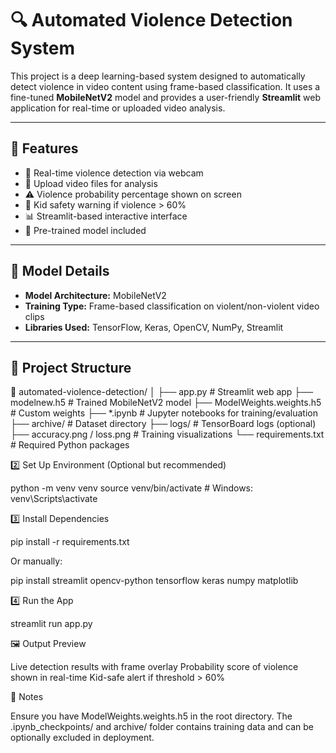 # 🔍 Automated Violence Detection System

This project is a deep learning-based system designed to automatically detect violence in video content using frame-based classification. It uses a fine-tuned **MobileNetV2** model and provides a user-friendly **Streamlit** web application for real-time or uploaded video analysis.

---

## 📌 Features

- 🎥 Real-time violence detection via webcam
- 📁 Upload video files for analysis
- ⚠️ Violence probability percentage shown on screen
- 🚸 Kid safety warning if violence > 60%
- 📊 Streamlit-based interactive interface
- 💾 Pre-trained model included

---

## 🧠 Model Details

- **Model Architecture:** MobileNetV2
- **Training Type:** Frame-based classification on violent/non-violent video clips
- **Libraries Used:** TensorFlow, Keras, OpenCV, NumPy, Streamlit

---

## 📂 Project Structure

📁 automated-violence-detection/
│
├── app.py # Streamlit web app
├── modelnew.h5 # Trained MobileNetV2 model
├── ModelWeights.weights.h5 # Custom weights
├── *.ipynb # Jupyter notebooks for training/evaluation
├── archive/ # Dataset directory
├── logs/ # TensorBoard logs (optional)
├── accuracy.png / loss.png # Training visualizations
└── requirements.txt # Required Python packages

2️⃣ Set Up Environment
(Optional but recommended)

python -m venv venv
source venv/bin/activate  # Windows: venv\Scripts\activate


3️⃣ Install Dependencies

pip install -r requirements.txt

Or manually:

pip install streamlit opencv-python tensorflow keras numpy matplotlib


4️⃣ Run the App

streamlit run app.py


🖼️ Output Preview

Live detection results with frame overlay
Probability score of violence shown in real-time
Kid-safe alert if threshold > 60%

📌 Notes

Ensure you have ModelWeights.weights.h5 in the root directory.
The .ipynb_checkpoints/ and archive/ folder contains training data and can be optionally excluded in deployment.



